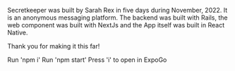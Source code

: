 Secretkeeper was built by Sarah Rex in five days during November, 2022. It is an anonymous messaging platform. The backend was built with Rails, the web component was built with NextJs and the App itself was built in React Native. 

Thank you for making it this far!

Run 'npm i'
Run 'npm start'
Press 'i' to open in ExpoGo 

